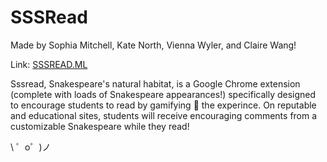 SSSRead
=================
Made by Sophia Mitchell, Kate North, Vienna Wyler, and Claire Wang!

Link: [SSSREAD.ML](https://sssread.ml)

Sssread, Snakespeare's natural habitat, is a Google Chrome extension (complete with loads of Snakespeare appearances!) specifically designed to
            encourage students to read by gamifying 👾 the experince. On reputable and educational sites, students will receive 
            encouraging comments from a customizable Snakespeare while they read!

\ ゜o゜)ノ
